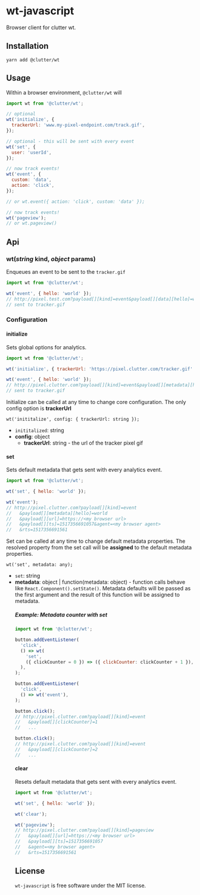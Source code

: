 # wt-javascript

Browser client for clutter wt.

## Installation

`yarn add @clutter/wt`

## Usage

Within a browser environment, `@clutter/wt` will  

```js
import wt from '@clutter/wt';

// optional
wt('initialize', {
  trackerUrl: 'www.my-pixel-endpoint.com/track.gif',
});

// optional - this will be sent with every event
wt('set', {
  user: 'userId',
});

// now track events!
wt('event', {
  custom: 'data',
  action: 'click',
});

// or wt.event({ action: 'click', custom: 'data' });

// now track events!
wt('pageview');
// or wt.pageview()
```

## Api

### wt(*string* kind, *object* params)

Enqueues an event to be sent to the `tracker.gif`

```js
import wt from '@clutter/wt';

wt('event', { hello: 'world' });
// http://pixel.test.com?payload[][kind]=event&payload[][data][hello]=world&payload[][url]=https://<my browser url>&payload[][ts]=1517356691057&agent=<my browser agent>&rts=1517356691561
// sent to tracker.gif
```

### Configuration

#### initialize

Sets global options for analytics.

```js
import wt from '@clutter/wt';

wt('initialize', { trackerUrl: 'https://pixel.clutter.com/tracker.gif' });

wt('event', { hello: 'world' });
// http://pixel.clutter.com?payload[][kind]=event&payload[][metadata][hello]=world&payload[][url]=https://<my browser url>&payload[][ts]=1517356691057&agent=<my browser agent>&rts=1517356691561
// sent to tracker.gif
```

Initialize can be called at any time to change core configuration. The only config option is **trackerUrl**

`wt('inititalize', config: { trackerUrl: string });`

- `inititalized`: string
- **config**: object
  - **trackerUrl**: string - the url of the tracker pixel gif


#### set

Sets default metadata that gets sent with every analytics event.

```js
import wt from '@clutter/wt';

wt('set', { hello: 'world' });

wt('event');
// http://pixel.clutter.com?payload[][kind]=event
//   &payload[][metadata][hello]=world
//   &payload[][url]=https://<my browser url>
//   &payload[][ts]=1517356691057&agent=<my browser agent>
//   &rts=1517356691561
```

Set can be called at any time to change default metadata properties. The resolved property from the set call will be **assigned** to the default metadata properties.

`wt('set', metadata: any);`

- `set`: string
- **metadata**: object | function<object>(metadata: object) - function calls behave like `React.Component().setState()`. Metadata defaults will be passed as the first argument and the result of this function will be assigned to metadata.  

##### Example: Metadata counter with set

```js
import wt from '@clutter/wt';

button.addEventListener(
  'click',
  () => wt(
    'set',
    ({ clickCounter = 0 }) => ({ clickCounter: clickCounter + 1 }),
  ),
);

button.addEventListener(
  'click',
  () => wt('event'),
);

button.click();
// http://pixel.clutter.com?payload[][kind]=event
//   &payload[][clickCounter]=1
//   ...

button.click();
// http://pixel.clutter.com?payload[][kind]=event
//   &payload[][clickCounter]=2
//   ...

```

#### clear 

Resets default metadata that gets sent with every analytics event.

```js
import wt from '@clutter/wt';

wt('set', { hello: 'world' });

wt('clear');

wt('pageview');
// http://pixel.clutter.com?payload[][kind]=pageview
//   &payload[][url]=https://<my browser url>
//   &payload[][ts]=1517356691057
//   &agent=<my browser agent>
//   &rts=1517356691561
```

## License

`wt-javascript` is free software under the MIT license.
